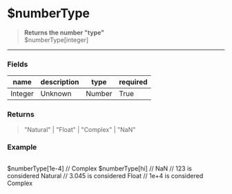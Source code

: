 # **$numberType**
> **Returns the number &quot;type&quot;** <br/>
> $numberType[integer]
- - -

### Fields
| name | description | type | required |
|------|-------------|------|----------|
| Integer | Unknown | Number | True |

### Returns
> &quot;Natural&quot; &#124; &quot;Float&quot; &#124; &quot;Complex&quot; &#124; &quot;NaN&quot;

### Example
> ```php
$numberType[1e-4] // Complex
$numberType[hi] // NaN
// 123 is considered Natural
// 3.045 is considered Float
// 1e+4 is considered Complex
```